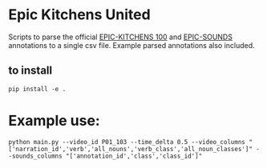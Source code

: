 # Epic Kitchens United
Scripts to parse the official [EPIC-KITCHENS 100](https://github.com/epic-kitchens/epic-kitchens-100-annotations) and [EPIC-SOUNDS](https://github.com/epic-kitchens/epic-sounds-annotations) annotations to a single csv file. Example parsed annotations also included. 

## to install 
```
pip install -e .
```

# Example use:

```
python main.py --video_id P01_103 --time_delta 0.5 --video_columns "['narration_id','verb','all_nouns','verb_class','all_noun_classes']" --sounds_columns "['annotation_id','class','class_id']"
```
